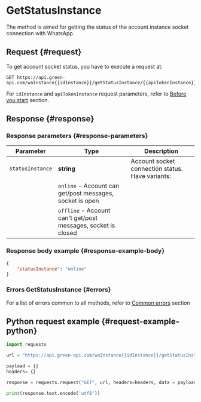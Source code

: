 # GetStatusInstance

The method is aimed for getting the status of the account instance socket connection with WhatsApp.

## Request {#request}

To get account socket status, you have to execute a request at:
```
GET https://api.green-api.com/waInstance{{idInstance}}/getStatusInstance/{{apiTokenInstance}}
```

For `idInstance` and `apiTokenInstance` request parameters, refer to [Before you start](../../before-start.md#parameters) section.

## Response {#response}

### Response parameters {#response-parameters}

Parameter | Type |  Description
----- | ----- | ----- 
`statusInstance` | **string** | Account socket connection status. Have variants:
| | `online` - Account can get/post messages, socket is open
| | `offline` - Account can't get/post messages, socket is closed


### Response body example {#response-example-body}

```json
{
    "statusInstance": "online"
}
```

### Errors GetStatusInstance {#errors}

For a list of errors common to all methods, refer to [Common errors](../common-errors.md) section

## Python request example {#request-example-python}

```python
import requests

url = "https://api.green-api.com/waInstance{{idInstance}}/getStatusInstance/{{apiTokenInstance}}"

payload = {}
headers= {}

response = requests.request("GET", url, headers=headers, data = payload)

print(response.text.encode('utf8'))
```
